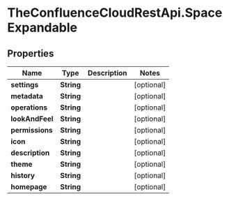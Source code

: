 # TheConfluenceCloudRestApi.SpaceExpandable

## Properties
Name | Type | Description | Notes
------------ | ------------- | ------------- | -------------
**settings** | **String** |  | [optional] 
**metadata** | **String** |  | [optional] 
**operations** | **String** |  | [optional] 
**lookAndFeel** | **String** |  | [optional] 
**permissions** | **String** |  | [optional] 
**icon** | **String** |  | [optional] 
**description** | **String** |  | [optional] 
**theme** | **String** |  | [optional] 
**history** | **String** |  | [optional] 
**homepage** | **String** |  | [optional] 
